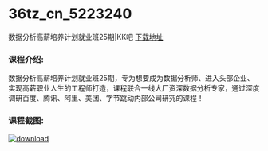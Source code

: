 # 36tz_cn_5223240
数据分析高薪培养计划就业班25期|KK吧
[下载地址](http://www.36tz.cn/article/5223240 "下载地址")
### 课程介绍:
数据分析高薪培养计划就业班25期，专为想要成为数据分析师、进入头部企业、实现高薪职业人生的工程师打造，课程联合一线大厂资深数据分析专家，通过深度调研百度、腾讯、阿里、美团、字节跳动内部公司研究的课程！

### 课程截图:
[![download](http://36tz.cn/muke_img/2022_03_2-32.png "下载地址")](http://www.36tz.cn "下载地址")
